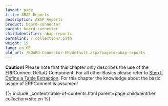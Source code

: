 ```yaml
---
layout: page
title: ABAP Reports
description: ABAP Reports
product: board-connector
parent: board-connector
childidentifier: abap-reports
permalink: /:collection/:path
weight: 15
lang: en_GB
old_url: /BOARD-Connector-EN/default.aspx?pageid=abap-reports
---
```


**Caution!** Please note that this chapter only describes the use of the ERPConnect DeltaQ Component. For all other Basics please refer to [Step I: Define a Table Extraction](./getting-started-table/step1-define-table-extraction). For this chapter the knowledge about the basic usage of ERPConnect is assumed! 

{% include _content/table-of-contents.html parent=page.childidentifier collection=site.en %}